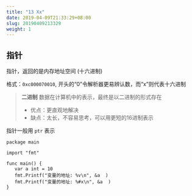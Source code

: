 ```yaml
---
title: "13 Xx"
date: 2019-04-09T21:33:29+08:00
slug: 20190409213329
weight: 1
---
```


## 指针

指针，返回的是内存地址空间 (十六进制)

格式：`0xc000070010`, 开头的“0”令解析器更易辨认数，而“x”则代表十六进制

> **二进制**
> 数据在计算机中的表示，最终是以二进制的形式存在
> - 优点：更直观地解决
> - 缺点：太长，不容易思考，可以用更短的16进制表示


指针一般用 `ptr` 表示

```
package main

import "fmt"

func main() {
   var a int = 10
   fmt.Printf("变量的地址: %v\n", &a  )
   fmt.Printf("变量的地址: %#x\n", &a  )
}
```